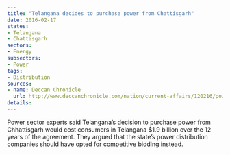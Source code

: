 ```yaml
---
title: "Telangana decides to purchase power from Chattisgarh"
date: 2016-02-17
states:
- Telangana
- Chattisgarh
sectors:
- Energy
subsectors:
- Power
tags:
- Distribution
sources:
- name: Deccan Chronicle
  url: http://www.deccanchronicle.com/nation/current-affairs/120216/power-deal-with-chhattisgarh-to-cost-telangana-more-1-050-crore.html
details:
---
```


Power sector experts said Telangana’s decision to purchase power from Chhattisgarh would cost consumers in Telangana $1.9 billion over the 12 years of the agreement. They argued that the state’s power distribution companies should have opted for competitive bidding instead.
